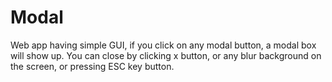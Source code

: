 # Modal
Web app having simple GUI, if you click on any modal button, a modal box will show up. You can close by clicking x button, or any blur background on the screen, or pressing ESC key button.

